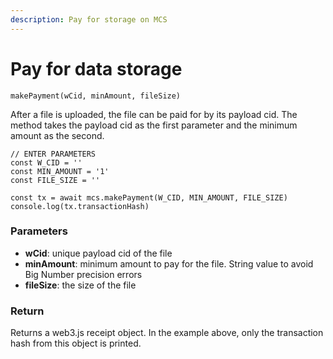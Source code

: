 ```yaml
---
description: Pay for storage on MCS
---
```


# Pay for data storage

`makePayment(wCid, minAmount, fileSize)`

After a file is uploaded, the file can be paid for by its payload cid. The method takes the payload cid as the first parameter and the minimum amount as the second.

```
// ENTER PARAMETERS
const W_CID = ''
const MIN_AMOUNT = '1'
const FILE_SIZE = ''
 
const tx = await mcs.makePayment(W_CID, MIN_AMOUNT, FILE_SIZE)
console.log(tx.transactionHash)
```

### Parameters

* **wCid**: unique payload cid of the file
* **minAmount**: minimum amount to pay for the file. String value to avoid Big Number precision errors
* **fileSize**: the size of the file

### Return

Returns a web3.js receipt object. In the example above, only the transaction hash from this object is printed.
